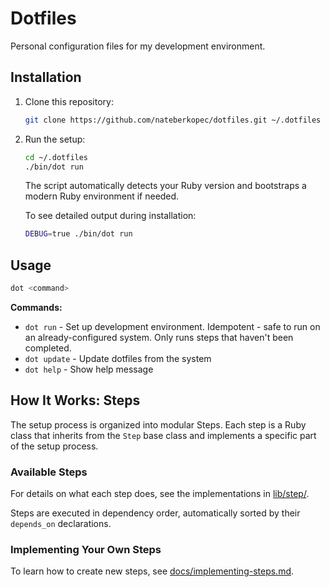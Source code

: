 # Dotfiles

Personal configuration files for my development environment.

## Installation

1. Clone this repository:
   ```bash
   git clone https://github.com/nateberkopec/dotfiles.git ~/.dotfiles
   ```

2. Run the setup:
   ```bash
   cd ~/.dotfiles
   ./bin/dot run
   ```

   The script automatically detects your Ruby version and bootstraps a modern Ruby environment if needed.

   To see detailed output during installation:
   ```bash
   DEBUG=true ./bin/dot run
   ```

## Usage

```bash
dot <command>
```

**Commands:**
- `dot run` - Set up development environment. Idempotent - safe to run on an already-configured system. Only runs steps that haven't been completed.
- `dot update` - Update dotfiles from the system
- `dot help` - Show help message

## How It Works: Steps

The setup process is organized into modular Steps. Each step is a Ruby class that inherits from the `Step` base class and implements a specific part of the setup process.

### Available Steps

For details on what each step does, see the implementations in [lib/step/](lib/step/).

Steps are executed in dependency order, automatically sorted by their `depends_on` declarations.

### Implementing Your Own Steps

To learn how to create new steps, see [docs/implementing-steps.md](docs/implementing-steps.md).
